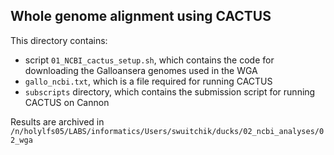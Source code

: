 ## Whole genome alignment using CACTUS  
  
This directory contains: 
* script `01_NCBI_cactus_setup.sh`, which contains the code for downloading the Galloansera genomes used in the WGA
* `gallo_ncbi.txt`, which is a file required for running CACTUS
* `subscripts` directory, which contains the submission script for running CACTUS on Cannon  
  
Results are archived in `/n/holylfs05/LABS/informatics/Users/swuitchik/ducks/02_ncbi_analyses/02_wga`
